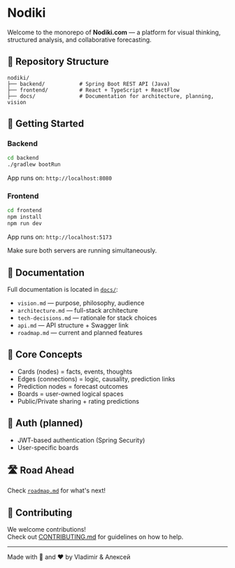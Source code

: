 # Nodiki

Welcome to the monorepo of **Nodiki.com** — a platform for visual thinking, structured analysis, and collaborative forecasting.

## 📂 Repository Structure

```
nodiki/
├── backend/           # Spring Boot REST API (Java)
├── frontend/          # React + TypeScript + ReactFlow
├── docs/              # Documentation for architecture, planning, vision
```

## 🚀 Getting Started

### Backend
```bash
cd backend
./gradlew bootRun
```
App runs on: `http://localhost:8080`

### Frontend
```bash
cd frontend
npm install
npm run dev
```
App runs on: `http://localhost:5173`

Make sure both servers are running simultaneously.

## 📖 Documentation
Full documentation is located in [`docs/`](./docs):

- `vision.md` — purpose, philosophy, audience
- `architecture.md` — full-stack architecture
- `tech-decisions.md` — rationale for stack choices
- `api.md` — API structure + Swagger link
- `roadmap.md` — current and planned features

## 🧩 Core Concepts
- Cards (nodes) = facts, events, thoughts
- Edges (connections) = logic, causality, prediction links
- Prediction nodes = forecast outcomes
- Boards = user-owned logical spaces
- Public/Private sharing + rating predictions

## 🔐 Auth (planned)
- JWT-based authentication (Spring Security)
- User-specific boards

## 🛣️ Road Ahead
Check [`roadmap.md`](./docs/roadmap.md) for what's next!

## 🤝 Contributing

We welcome contributions!  
Check out [CONTRIBUTING.md](CONTRIBUTING.md) for guidelines on how to help.

---

Made with 🧠 and ❤️ by Vladimir & Алексей
